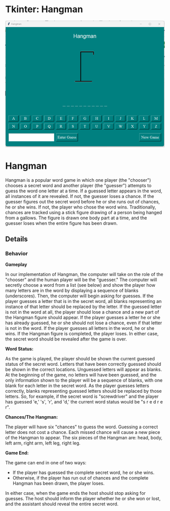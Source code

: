 # Tkinter: Hangman

![Hangman](images/hangman.png)

# Hangman 
Hangman is a popular word game in which one player (the "chooser") chooses a secret word and another  player (the "guesser") attempts to guess the word one letter at a time. If a guessed letter appears in the word,  all instances of it are revealed. If not, the guesser loses a chance. If the guesser figures out the secret word  before he or she runs out of chances, he or she wins. If not, the player who chose the word wins. Traditionally,  chances are tracked using a stick figure drawing of a person being hanged from a gallows. The figure is drawn  one body part at a time, and the guesser loses when the entire figure has been drawn.

## Details 
### Behavior 
**Gameplay** 

In our implementation of Hangman, the computer will take on the role of the "chooser" and the  human player will be the "guesser." The computer will secretly choose a word from a list (see  below) and show the player how many letters are in the word by displaying a sequence of  blanks (underscores). Then, the computer will begin asking for guesses. If the player guesses a  letter that is in the secret word, all blanks representing an instance of that letter should be  replaced by the letter. If the guessed letter is not in the word at all, the player should lose a  chance and a new part of the Hangman figure should appear. If the player guesses a letter he or  she has already guessed, he or she should not lose a chance, even if that letter is not in the  word. If the player guesses all letters in the word, he or she wins. If the Hangman figure is  completed, the player loses. In either case, the secret word should be revealed after the game  is over.

**Word Status:** 

As the game is played, the player should be shown the current guessed status of the secret word. Letters that have been correctly guessed should be shown in the correct locations.  Unguessed letters will appear as blanks. At the beginning of the game, no letters will have been  guessed, and the only information shown to the player will be a sequence of blanks, with one  blank for each letter in the secret word. As the player guesses letters correctly, blanks representing guessed letters should be replaced by those letters. So, for example, if the secret  word is "screwdriver" and the player has guessed 'e,' 's', 'r', and 'd,' the current word status  would be "s r e d r e r". 

**Chances/The Hangman:** 

The player will have six "chances" to guess the word. Guessing a correct letter does not cost a  chance. Each missed chance will cause a new piece of the Hangman to appear. The six pieces of  the Hangman are: head, body, left arm, right arm, left leg, right leg. 

**Game End:** 

The game can end in one of two ways: 
- If the player has guessed the complete secret word, he or she wins. 
- Otherwise, if the player has run out of chances and the complete Hangman has been drawn, the player loses.

In either case, when the game ends the host should stop asking for guesses. The host should  inform the player whether he or she won or lost, and the assistant should reveal the entire  secret word.
